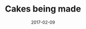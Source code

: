 ---
title: Cakes being made
caption: Cakes are iced at the Waas Bakery
location: Shetland, UK
slug: /1702002
date: 2017-02-09
featuredImage: ./images/waas-bakery-scene-41.jpg
tags: ["Bakery", "Cakes", "Portrait", "Shetland", "UK"]
category: gallery
subject: In Action
---